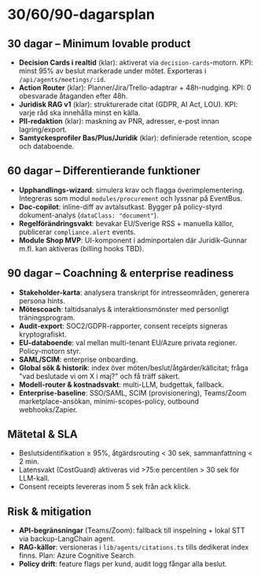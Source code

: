 # 30/60/90-dagarsplan

## 30 dagar – Minimum lovable product
- **Decision Cards i realtid** (klar): aktiverat via `decision-cards`-motorn. KPI: minst 95% av beslut markerade under mötet. Exporteras i `/api/agents/meetings/:id`.
- **Action Router** (klar): Planner/Jira/Trello-adaptrar + 48h-nudging. KPI: 0 obesvarade åtaganden efter 48h.
- **Juridisk RAG v1** (klar): strukturerade citat (GDPR, AI Act, LOU). KPI: varje råd ska innehålla minst en källa.
- **PII-redaktion** (klar): maskning av PNR, adresser, e-post innan lagring/export.
- **Samtyckesprofiler Bas/Plus/Juridik** (klar): definierade retention, scope och databoende.

## 60 dagar – Differentierande funktioner
- **Upphandlings-wizard**: simulera krav och flagga överimplementering. Integreras som modul `modules/procurement` och lyssnar på EventBus.
- **Doc-copilot**: inline-diff av avtalsutkast. Bygger på policy-styrd dokument-analys (`dataClass: "document"`).
- **Regelförändringsvakt**: bevakar EU/Sverige RSS + manuella källor, publicerar `compliance.alert` events.
- **Module Shop MVP**: UI-komponent i adminportalen där Juridik-Gunnar m.fl. kan aktiveras (billing hooks TBD).

## 90 dagar – Coachning & enterprise readiness
- **Stakeholder-karta**: analysera transkript för intresseområden, generera persona hints.
- **Mötescoach**: taltidsanalys & interaktionsmönster med personligt träningsprogram.
- **Audit-export**: SOC2/GDPR-rapporter, consent receipts signeras kryptografiskt.
- **EU-databoende**: val mellan multi-tenant EU/Azure privata regioner. Policy-motorn styr.
- **SAML/SCIM**: enterprise onboarding.
- **Global sök & historik**: index över möten/beslut/åtgärder/källcitat; fråga "vad beslutade vi om X i maj?" och få träff säkert.
- **Modell-router & kostnadsvakt**: multi-LLM, budgettak, fallback.
- **Enterprise-baseline**: SSO/SAML, SCIM (provisionering), Teams/Zoom marketplace-ansökan, minimi-scopes-policy, outbound webhooks/Zapier.

## Mätetal & SLA
- Beslutsidentifikation ≥ 95%, åtgärdsrouting < 30 sek, sammanfattning < 2 min.
- Latensvakt (CostGuard) aktiveras vid >75:e percentilen > 30 sek för LLM-kall.
- Consent receipts levereras inom 5 sek från ack klick.

## Risk & mitigation
- **API-begränsningar** (Teams/Zoom): fallback till inspelning + lokal STT via backup-LangChain agent.
- **RAG-källor**: versioneras i `lib/agents/citations.ts` tills dedikerat index finns. Plan: Azure Cognitive Search.
- **Policy drift**: feature flags per kund, audit logg fångar alla beslut.
